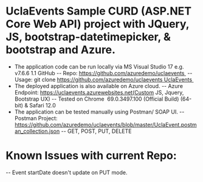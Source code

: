 # UclaEvents Sample CURD (ASP.NET Core Web API) project with JQuery, JS, bootstrap-datetimepicker, & bootstrap and Azure.

- The application code can be run locally via MS Visual Studio 17 e.g. v7.6.6 1.1 GitHub 
--  Repo: https://github.com/azuredemo/uclaevents 
-- Usage: git clone https://github.com/azuredemo/uclaevents UclaEvents 
- The deployed application is also available on Azure cloud. 
-- Azure Endpoint: https://uclaevents.azurewebsites.net(Custom JS, Jquery, Bootstrap UX) 
-- Tested on Chrome  69.0.3497.100 (Official Build) (64-bit) & Safari 12.0 
- The application can be tested manually using Postman/ SOAP UI. 
-- Postman Project: https://github.com/azuredemo/uclaevents/blob/master/UclaEvent.postman_collection.json
-- GET, POST, PUT, DELETE

# Known Issues with current Repo:
-- Event startDate doesn't update on PUT mode.
